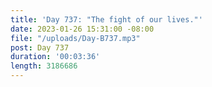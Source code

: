 ```yaml
---
title: 'Day 737: "The fight of our lives."'
date: 2023-01-26 15:31:00 -08:00
file: "/uploads/Day-B737.mp3"
post: Day 737
duration: '00:03:36'
length: 3186686
---
```


